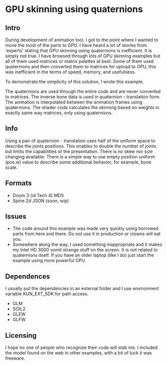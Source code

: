 # GPU skinning using quaternions


## Intro

During development of animation tool, I got to the point where I wanted to move the most of the parts to GPU. I have heard a lot of stories from 'experts' stating that GPU skinning using quaternions is inefficient. It is simply not true. I have browsed through lots of GPU skinning examples but all of them used matrices or matrix palettes at best. Some of them used quaternions and then converted them to matrices for upload to GPU, this was inefficient in the terms of speed, memory, and usefulness.

To demonstrate the simplicity of this solution, I wrote this example.

The quaternions are used through the entire code and are never converted to matrices. The inverse bone data is used in quaternion - translation form. The animation is interpolated between the animation frames using quaternions. The shader code calculates the skinning based on weights in exactly same way matrices, only using quaternions. 


## Info

Using a pair of quaternion - translation uses half of the uniform space to describe the joints positions. This enables to double the number of joints but limits the capabilities of the presentation. There is no skew nor size changing available. There is a simple way to use empty position uniform (pos.w) value to describe some additional behavior, for example, bone scale. 


## Formats

- Doom 3 (id Tech 4) MD5
- Spine 2d JSON (soon, wip)


## Issues

- The code around this example was made very quickly using borrowed parts from here and there. Do not use it in production or clowns will eat you.
- Somewhere along the way, I used something inappropriate and it makes my Intel HD 3000 vomit strange stuff on the screen. It is not related to quaternions itself. If you have an older laptop (like I do) just start the example using more powerful GPU.


## Dependences

I usually put the dependencies in an external folder and I use environment variable KUN_EXT_SDK for path access.

- GLM
- SOIL2
- GLEW
- GLFW

## Licensing

I hope no one of people who recognize their code will stab me. I included the model found on the web in other examples, with a bit of luck it was freeware.
